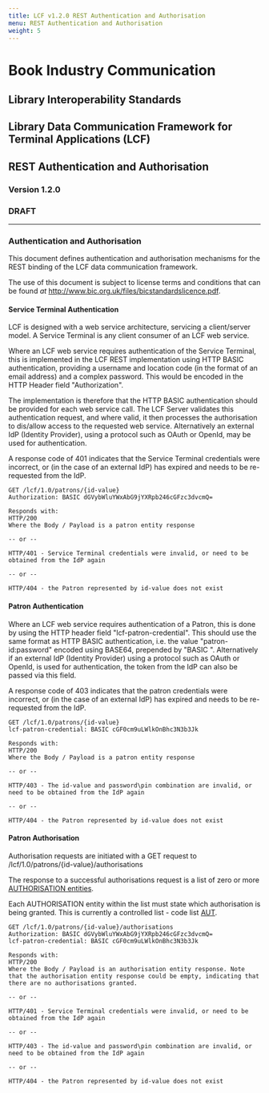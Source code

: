 ```yaml
---
title: LCF v1.2.0 REST Authentication and Authorisation
menu: REST Authentication and Authorisation
weight: 5
---
```


# Book Industry Communication

## Library Interoperability Standards

## Library Data Communication Framework for Terminal Applications (LCF)

## REST Authentication and Authorisation

### Version 1.2.0

### DRAFT

---

### Authentication and Authorisation

This document defines authentication and authorisation mechanisms for the REST binding of the LCF data communication framework.

The use of this document is subject to license terms and conditions that can be found *at* <http://www.bic.org.uk/files/bicstandardslicence.pdf>.

#### Service Terminal Authentication
LCF is designed with a web service architecture, servicing a client/server model. A Service Terminal is any client consumer of an LCF web service. 

Where an LCF web service requires authentication of the Service Terminal, this is implemented in the LCF REST implementation using HTTP BASIC authentication, providing a username and location code (in the format of an email address) and a complex password. This would be encoded in the HTTP Header field "Authorization".

The implementation is therefore that the HTTP BASIC authentication should be provided for each web service call. The LCF Server validates this authentication request, and where valid, it then processes the authorisation to dis/allow access to the requested web service. Alternatively an external IdP (Identity Provider), using a protocol such as OAuth or OpenId, may be used for authentication.

A response code of 401 indicates that the Service Terminal credentials were incorrect, or (in the case of an external IdP) has expired and needs to be re-requested from the IdP.

    GET /lcf/1.0/patrons/{id-value}
    Authorization: BASIC dGVybWluYWxAbG9jYXRpb246cGFzc3dvcmQ=
    
    Responds with:
    HTTP/200
    Where the Body / Payload is a patron entity response
    
    -- or --
    
    HTTP/401 - Service Terminal credentials were invalid, or need to be obtained from the IdP again
    
    -- or --
    
    HTTP/404 - the Patron represented by id-value does not exist


#### Patron Authentication

Where an LCF web service requires authentication of a Patron, this is done by using the HTTP header field "lcf-patron-credential". This should use the same format as HTTP BASIC authentication, i.e. the value "patron-id:password" encoded using BASE64, prepended by "BASIC ". Alternatively if an external IdP (Identity Provider) using a protocol such as OAuth or OpenId, is used for authentication, the token from the IdP can also be passed via this field.

A response code of 403 indicates that the patron credentials were incorrect, or (in the case of an external IdP) has expired and needs to be re-requested from the IdP.

    GET /lcf/1.0/patrons/{id-value}
    lcf-patron-credential: BASIC cGF0cm9uLWlkOnBhc3N3b3Jk
    
    Responds with:
    HTTP/200
    Where the Body / Payload is a patron entity response
    
    -- or --
    
    HTTP/403 - The id-value and password\pin combination are invalid, or need to be obtained from the IdP again
    
    -- or --
    
    HTTP/404 - the Patron represented by id-value does not exist


#### Patron Authorisation

Authorisation requests are initiated with a GET request to /lcf/1.0/patrons/{id-value}/authorisations

The response to a successful authorisations request is a list of zero or more [AUTHORISATION entities](LCF-Dataframeworks.md#E13). 

Each AUTHORISATION entity within the list must state which authorisation is being granted. This is currently a controlled list - code list [AUT](LCF-CodeLists.md#AUT). 


    GET /lcf/1.0/patrons/{id-value}/authorisations
    Authorization: BASIC dGVybWluYWxAbG9jYXRpb246cGFzc3dvcmQ=
    lcf-patron-credential: BASIC cGF0cm9uLWlkOnBhc3N3b3Jk
    
    Responds with:
    HTTP/200
    Where the Body / Payload is an authorisation entity response. Note that the authorisation entity response could be empty, indicating that there are no authorisations granted.
    
    -- or --
    
    HTTP/401 - Service Terminal credentials were invalid, or need to be obtained from the IdP again
    
    -- or --
    
    HTTP/403 - The id-value and password\pin combination are invalid, or need to be obtained from the IdP again
    
    -- or --
    
    HTTP/404 - the Patron represented by id-value does not exist
